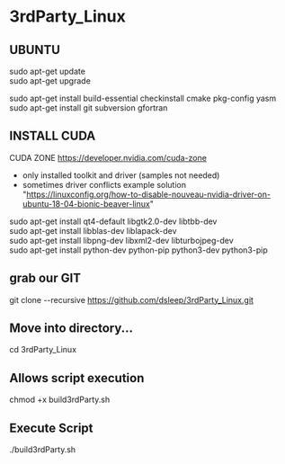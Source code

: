 # 3rdParty_Linux

## UBUNTU  

sudo apt-get update  
sudo apt-get upgrade  

sudo apt-get install build-essential checkinstall cmake pkg-config yasm  
sudo apt-get install git subversion gfortran  

## INSTALL CUDA
CUDA ZONE https://developer.nvidia.com/cuda-zone  
- only installed toolkit and driver (samples not needed)  
- sometimes driver conflicts example solution "https://linuxconfig.org/how-to-disable-nouveau-nvidia-driver-on-ubuntu-18-04-bionic-beaver-linux"  

sudo apt-get install qt4-default libgtk2.0-dev libtbb-dev  
sudo apt-get install libblas-dev liblapack-dev  
sudo apt-get install libpng-dev libxml2-dev libturbojpeg-dev  
sudo apt-get install python-dev python-pip python3-dev python3-pip  

## grab our GIT  
git clone --recursive https://github.com/dsleep/3rdParty_Linux.git  

## Move into directory...  
cd 3rdParty_Linux  

## Allows script execution  
chmod +x build3rdParty.sh  

## Execute Script  
./build3rdParty.sh  
